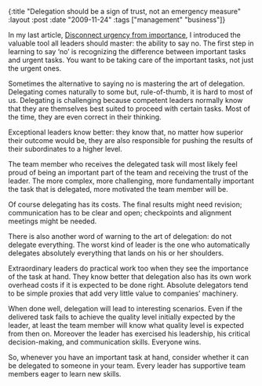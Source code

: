 {:title  "Delegation should be a sign of trust, not an emergency measure"
 :layout :post
 :date   "2009-11-24"
 :tags   ["management" "business"]}

In my last article, [Disconnect urgency from importance][1], I introduced the
valuable tool all leaders should master: the ability to say no. The first step
in learning to say ‘no’ is recognizing the difference between important tasks
and urgent tasks. You want to be taking care of the important tasks, not just
the urgent ones.

Sometimes the alternative to saying no is mastering the art of
delegation. Delegating comes naturally to some but, rule-of-thumb, it is hard to
most of us. Delegating is challenging because competent leaders normally know
that they are themselves best suited to proceed with certain tasks. Most of the
time, they are even correct in their thinking.

Exceptional leaders know better: they know that, no matter how superior their
outcome would be, they are also responsible for pushing the results of their
subordinates to a higher level.

The team member who receives the delegated task will most likely feel proud of
being an important part of the team and receiving the trust of the leader. The
more complex, more challenging, more fundamentally important the task that is
delegated, more motivated the team member will be.

Of course delegating has its costs. The final results might need revision;
communication has to be clear and open; checkpoints and alignment meetings might
be needed.

There is also another word of warning to the art of delegation: do not delegate
everything. The worst kind of leader is the one who automatically delegates
absolutely everything that lands on his or her shoulders.

Extraordinary leaders do practical work too when they see the importance of the
task at hand. They know better that delegation also has its own work overhead
costs if it is expected to be done right. Absolute delegators tend to be simple
proxies that add very little value to companies’ machinery.

When done well, delegation will lead to interesting scenarios. Even if the
delivered task fails to achieve the quality level initially expected by the
leader, at least the team member will know what quality level is expected from
then on. Moreover the leader has exercised his leadership, his critical
decision-making, and communication skills. Everyone wins.

So, whenever you have an important task at hand, consider whether it can be
delegated to someone in your team. Every leader has supportive team members
eager to learn new skills.

[1]: ../../posts/2009-10-09-disconnect-urgency-from-importance/
